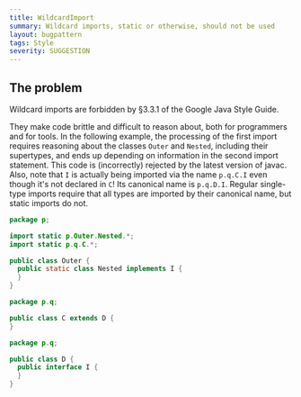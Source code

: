 ```yaml
---
title: WildcardImport
summary: Wildcard imports, static or otherwise, should not be used
layout: bugpattern
tags: Style
severity: SUGGESTION
---
```


<!--
*** AUTO-GENERATED, DO NOT MODIFY ***
To make changes, edit the @BugPattern annotation or the explanation in docs/bugpattern.
-->


## The problem
Wildcard imports are forbidden by §3.3.1 of the Google Java Style Guide.

They make code brittle and difficult to reason about, both for programmers and
for tools. In the following example, the processing of the first import requires
reasoning about the classes `Outer` and `Nested`, including their supertypes,
and ends up depending on information in the second import statement. This code
is (incorrectly) rejected by the latest version of javac. Also, note that `I` is
actually being imported via the name `p.q.C.I` even though it's not declared in
`C`! Its canonical name is `p.q.D.I`. Regular single-type imports require that
all types are imported by their canonical name, but static imports do not.

```java
package p;

import static p.Outer.Nested.*;
import static p.q.C.*;

public class Outer {
  public static class Nested implements I {
  }
}
```

```java
package p.q;

public class C extends D {
}
```

```java
package p.q;

public class D {
  public interface I {
  }
}
```

